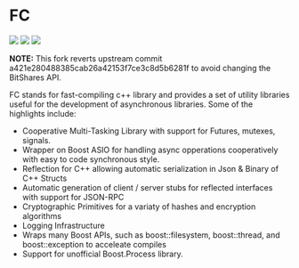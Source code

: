 FC
==

[![](https://github.com/bitshares/bitshares-fc/workflows/macOS%20Build/badge.svg?branch=master)](https://github.com/bitshares/bitshares-fc/actions?query=workflow%3A"macOS+Build"+branch%3Amaster)
[![](https://github.com/bitshares/bitshares-fc/workflows/Ubuntu%20Debug%20Build/badge.svg?branch=master)](https://github.com/bitshares/bitshares-fc/actions?query=workflow%3A"Ubuntu+Debug+Build"+branch%3Amaster)
[![](https://github.com/bitshares/bitshares-fc/workflows/Ubuntu%20Release%20Build/badge.svg?branch=master)](https://github.com/bitshares/bitshares-fc/actions?query=workflow%3A"Ubuntu+Release+Build"+branch%3Amaster)

**NOTE:** This fork reverts upstream commit a421e280488385cab26a42153f7ce3c8d5b6281f to avoid changing the BitShares API.

FC stands for fast-compiling c++ library and provides a set of utility libraries useful
for the development of asynchronous libraries.  Some of the highlights include:

 - Cooperative Multi-Tasking Library with support for Futures, mutexes, signals.
 - Wrapper on Boost ASIO for handling async opperations cooperatively with easy to code synchronous style.
 - Reflection for C++ allowing automatic serialization in Json & Binary of C++ Structs 
 - Automatic generation of client / server stubs for reflected interfaces with support for JSON-RPC
 - Cryptographic Primitives for a variaty of hashes and encryption algorithms
 - Logging Infrastructure 
 - Wraps many Boost APIs, such as boost::filesystem, boost::thread, and boost::exception to acceleate compiles
 - Support for unofficial Boost.Process library.

